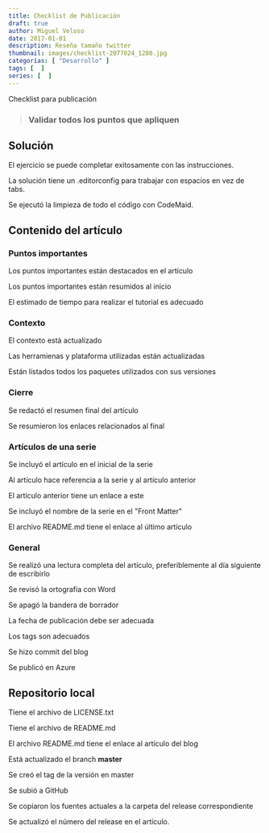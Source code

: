 ```yaml
---
title: Checklist de Publicación
draft: true
author: Miguel Veloso
date: 2017-01-01
description: Reseña tamaño twitter
thumbnail: images/checklist-2077024_1280.jpg
categorías: [ "Desarrollo" ]
tags: [  ]
series: [  ]
---
```


Checklist para publicación

> ### <span class="important"><i style="font-size: larger" class="fa fa-info-circle" aria-hidden="true"></i> Validar todos los puntos que apliquen</span>

## Solución

<i class="fa fa-square-o" aria-hidden="true"></i> El ejercicio se puede completar exitosamente con las instrucciones.

<i class="fa fa-square-o" aria-hidden="true"></i> La solución tiene un .editorconfig para trabajar con espacios en vez de tabs.

<i class="fa fa-square-o" aria-hidden="true"></i> Se ejecutó la limpieza de todo el código con CodeMaid.

## Contenido del artículo

### Puntos importantes

<i class="fa fa-square-o" aria-hidden="true"></i> Los puntos importantes están destacados en el artículo

<i class="fa fa-square-o" aria-hidden="true"></i> Los puntos importantes están resumidos al inicio

<i class="fa fa-square-o" aria-hidden="true"></i> El estimado de tiempo para realizar el tutorial es adecuado

### Contexto

<i class="fa fa-square-o" aria-hidden="true"></i> El contexto está actualizado

<i class="fa fa-square-o" aria-hidden="true"></i> Las herramienas y plataforma utilizadas están actualizadas

<i class="fa fa-square-o" aria-hidden="true"></i> Están listados todos los paquetes utilizados con sus versiones

### Cierre

<i class="fa fa-square-o" aria-hidden="true"></i> Se redactó el resumen final del artículo

<i class="fa fa-square-o" aria-hidden="true"></i> Se resumieron los enlaces relacionados al final

### Artículos de una serie

<i class="fa fa-square-o" aria-hidden="true"></i> Se incluyó el artículo en el inicial de la serie

<i class="fa fa-square-o" aria-hidden="true"></i> Al artículo hace referencia a la serie y al artículo anterior

<i class="fa fa-square-o" aria-hidden="true"></i> El artículo anterior tiene un enlace a este

<i class="fa fa-square-o" aria-hidden="true"></i> Se incluyó el nombre de la serie en el "Front Matter"

<i class="fa fa-square-o" aria-hidden="true"></i> El archivo README.md tiene el enlace al último artículo

### General 

<i class="fa fa-square-o" aria-hidden="true"></i> Se realizó una lectura completa del artículo, preferiblemente al día siguiente de escribirlo

<i class="fa fa-square-o" aria-hidden="true"></i> Se revisó la ortografía con Word

<i class="fa fa-square-o" aria-hidden="true"></i> Se apagó la bandera de borrador

<i class="fa fa-square-o" aria-hidden="true"></i> La fecha de publicación debe ser adecuada

<i class="fa fa-square-o" aria-hidden="true"></i> Los tags son adecuados

<i class="fa fa-square-o" aria-hidden="true"></i> Se hizo commit del blog

<i class="fa fa-square-o" aria-hidden="true"></i> Se publicó en Azure

## Repositorio local

<i class="fa fa-square-o" aria-hidden="true"></i> Tiene el archivo de LICENSE.txt

<i class="fa fa-square-o" aria-hidden="true"></i> Tiene el archivo de README.md

<i class="fa fa-square-o" aria-hidden="true"></i> El archivo README.md tiene el enlace al artículo del blog

<i class="fa fa-square-o" aria-hidden="true"></i> Está actualizado el branch **master**

<i class="fa fa-square-o" aria-hidden="true"></i> Se creó el tag de la versión en master

<i class="fa fa-square-o" aria-hidden="true"></i> Se subió a GitHub

<i class="fa fa-square-o" aria-hidden="true"></i> Se copiaron los fuentes actuales a la carpeta del release correspondiente

<i class="fa fa-square-o" aria-hidden="true"></i> Se actualizó el número del release en el artículo.
